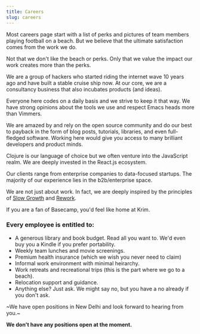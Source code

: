 ```yaml
---
title: Careers
slug: careers
---
```

Most careers page start with a list of perks and pictures of team members playing football on a beach. But we believe that the ultimate satisfaction comes from the work we do.

Not that we don't like the beach or perks. Only that we value the impact our work creates more than the perks.

We are a group of hackers who started riding the internet wave 10 years ago and have built a stable cruise ship now. At our core, we are a consultancy business that also incubates products (and ideas).

Everyone here codes on a daily basis and we strive to keep it that way. We have strong opinions about the tools we use and respect Emacs heads more than Vimmers.

We are amazed by and rely on the open source community and do our best to payback in the form of blog posts, tutorials, libraries, and even full-fledged software. Working here would give you access to many brilliant developers and product minds.

Clojure is our language of choice but we often venture into the JavaScript realm. We are deeply invested in the React.js ecosystem.

Our clients range from enterprise companies to data-focused startups. The majority of our experience lies in the b2b/enterprise space.

We are not just about work. In fact, we are deeply inspired by the principles of [Slow Growth](https://www.inc.com/laura-montini/jason-fried-slow-growth-is-the-healthiest-growth.html) and [Rework](https://basecamp.com/books/rework). 

If you are a fan of Basecamp, you'd feel like home at Krim.

### Every employee is entitled to:
- A generous library and book budget. Read all you want to. We'd even buy you a Kindle if you prefer portability.
- Weekly team lunches and movie screenings.
- Premium health insurance (which we wish you never need to claim)
- Informal work environment with minimal heirarchy.
- Work retreats and recreational trips (this is the part where we go to a beach).
- Relocation support and guidance.
- Anything else? Just ask. We might say no, but you have a no already if you don't ask.

~We have open positions in New Delhi and look forward to hearing from you.~


**We don't have any positions open at the moment.**
